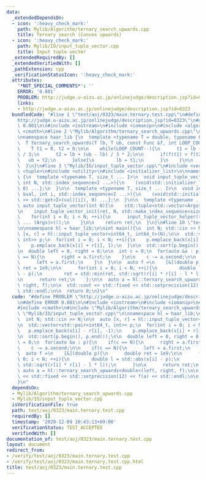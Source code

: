 ```yaml
---
data:
  _extendedDependsOn:
  - icon: ':heavy_check_mark:'
    path: Mylib/Algorithm/ternary_search_upwards.cpp
    title: Ternary search (Convex upwards)
  - icon: ':heavy_check_mark:'
    path: Mylib/IO/input_tuple_vector.cpp
    title: Input tuple vector
  _extendedRequiredBy: []
  _extendedVerifiedWith: []
  _pathExtension: cpp
  _verificationStatusIcon: ':heavy_check_mark:'
  attributes:
    '*NOT_SPECIAL_COMMENTS*': ''
    ERROR: '0.001'
    PROBLEM: http://judge.u-aizu.ac.jp/onlinejudge/description.jsp?id=0323
    links:
    - http://judge.u-aizu.ac.jp/onlinejudge/description.jsp?id=0323
  bundledCode: "#line 1 \"test/aoj/0323/main.ternary.test.cpp\"\n#define PROBLEM \"\
    http://judge.u-aizu.ac.jp/onlinejudge/description.jsp?id=0323\"\n#define ERROR\
    \ 0.001\n\n#include <iostream>\n#include <iomanip>\n#include <algorithm>\n#include\
    \ <cmath>\n#line 2 \"Mylib/Algorithm/ternary_search_upwards.cpp\"\n#include <functional>\n\
    \nnamespace haar_lib {\n  template <typename T = double, typename Func = std::function<T(T)>>\n\
    \  T ternary_search_upwards(T lb, T ub, const Func &f, int LOOP_COUNT = 100){\n\
    \    T t1 = 0, t2 = 0;\n\n    while(LOOP_COUNT--){\n      t1 = lb + (ub - lb)\
    \ / 3;\n      t2 = lb + (ub - lb) / 3 * 2;\n\n      if(f(t1) > f(t2)){\n     \
    \   ub = t2;\n      }else{\n        lb = t1;\n      }\n    }\n\n    return lb;\n\
    \  }\n}\n#line 3 \"Mylib/IO/input_tuple_vector.cpp\"\n#include <vector>\n#include\
    \ <tuple>\n#include <utility>\n#include <initializer_list>\n\nnamespace haar_lib\
    \ {\n  template <typename T, size_t ... I>\n  void input_tuple_vector_init(T &val,\
    \ int N, std::index_sequence<I ...>){\n    (void)std::initializer_list<int>{(void(std::get<I>(val).resize(N)),\
    \ 0) ...};\n  }\n\n  template <typename T, size_t ... I>\n  void input_tuple_vector_helper(T\
    \ &val, int i, std::index_sequence<I ...>){\n    (void)std::initializer_list<int>{(void(std::cin\
    \ >> std::get<I>(val)[i]), 0) ...};\n  }\n\n  template <typename ... Args>\n \
    \ auto input_tuple_vector(int N){\n    std::tuple<std::vector<Args> ...> ret;\n\
    \n    input_tuple_vector_init(ret, N, std::make_index_sequence<sizeof ... (Args)>());\n\
    \    for(int i = 0; i < N; ++i){\n      input_tuple_vector_helper(ret, i, std::make_index_sequence<sizeof\
    \ ... (Args)>());\n    }\n\n    return ret;\n  }\n}\n#line 10 \"test/aoj/0323/main.ternary.test.cpp\"\
    \n\nnamespace hl = haar_lib;\n\nint main(){\n  int N; std::cin >> N;\n\n  auto\
    \ [x, r] = hl::input_tuple_vector<int64_t, int64_t>(N);\n\n  std::vector<std::pair<int64_t,\
    \ int>> p;\n  for(int i = 0; i < N; ++i){\n    p.emplace_back(x[i] - r[i], -1);\n\
    \    p.emplace_back(x[i] + r[i], 1);\n  }\n\n  std::sort(p.begin(), p.end());\n\
    \n  double left = 0, right = 0;\n\n  int c = 0;\n  for(auto &a : p){\n    if(c\
    \ == N){\n      right = a.first;\n    }\n\n    c -= a.second;\n\n    if(c == N){\n\
    \      left = a.first;\n    }\n  }\n\n  auto f =\n    [&](double p){\n      double\
    \ ret = 1e9;\n\n      for(int i = 0; i < N; ++i){\n        double l = std::abs(x[i]\
    \ - p);\n        ret = std::min(ret, std::sqrt(r[i] * r[i] - l * l));\n      }\n\
    \n      return ret;\n    };\n\n  auto a = hl::ternary_search_upwards<double>(left,\
    \ right, f);\n\n  std::cout << std::fixed << std::setprecision(12) << f(a) <<\
    \ std::endl;\n\n  return 0;\n}\n"
  code: "#define PROBLEM \"http://judge.u-aizu.ac.jp/onlinejudge/description.jsp?id=0323\"\
    \n#define ERROR 0.001\n\n#include <iostream>\n#include <iomanip>\n#include <algorithm>\n\
    #include <cmath>\n#include \"Mylib/Algorithm/ternary_search_upwards.cpp\"\n#include\
    \ \"Mylib/IO/input_tuple_vector.cpp\"\n\nnamespace hl = haar_lib;\n\nint main(){\n\
    \  int N; std::cin >> N;\n\n  auto [x, r] = hl::input_tuple_vector<int64_t, int64_t>(N);\n\
    \n  std::vector<std::pair<int64_t, int>> p;\n  for(int i = 0; i < N; ++i){\n \
    \   p.emplace_back(x[i] - r[i], -1);\n    p.emplace_back(x[i] + r[i], 1);\n  }\n\
    \n  std::sort(p.begin(), p.end());\n\n  double left = 0, right = 0;\n\n  int c\
    \ = 0;\n  for(auto &a : p){\n    if(c == N){\n      right = a.first;\n    }\n\n\
    \    c -= a.second;\n\n    if(c == N){\n      left = a.first;\n    }\n  }\n\n\
    \  auto f =\n    [&](double p){\n      double ret = 1e9;\n\n      for(int i =\
    \ 0; i < N; ++i){\n        double l = std::abs(x[i] - p);\n        ret = std::min(ret,\
    \ std::sqrt(r[i] * r[i] - l * l));\n      }\n\n      return ret;\n    };\n\n \
    \ auto a = hl::ternary_search_upwards<double>(left, right, f);\n\n  std::cout\
    \ << std::fixed << std::setprecision(12) << f(a) << std::endl;\n\n  return 0;\n\
    }\n"
  dependsOn:
  - Mylib/Algorithm/ternary_search_upwards.cpp
  - Mylib/IO/input_tuple_vector.cpp
  isVerificationFile: true
  path: test/aoj/0323/main.ternary.test.cpp
  requiredBy: []
  timestamp: '2020-12-09 10:43:13+09:00'
  verificationStatus: TEST_ACCEPTED
  verifiedWith: []
documentation_of: test/aoj/0323/main.ternary.test.cpp
layout: document
redirect_from:
- /verify/test/aoj/0323/main.ternary.test.cpp
- /verify/test/aoj/0323/main.ternary.test.cpp.html
title: test/aoj/0323/main.ternary.test.cpp
---
```

